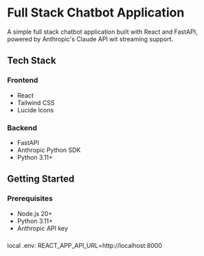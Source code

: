 # Full Stack Chatbot Application

A simple full stack chatbot application built with React and FastAPI, powered by Anthropic's Claude API wit streaming support.

## Tech Stack

### Frontend
- React
- Tailwind CSS
- Lucide Icons

### Backend
- FastAPI
- Anthropic Python SDK
- Python 3.11+

## Getting Started

### Prerequisites
- Node.js 20+
- Python 3.11+
- Anthropic API key

###
local .env: REACT_APP_API_URL=http://localhost:8000